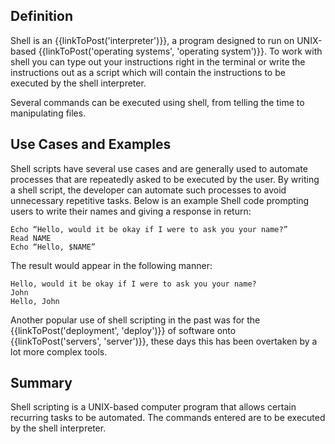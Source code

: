 ## Definition

Shell is an {{linkToPost('interpreter')}}, a program designed to run on UNIX-based {{linkToPost('operating systems', 'operating system')}}. To work with shell you can type out your instructions right in the terminal or write the instructions out as a script which will contain the instructions to be  executed by the shell interpreter.

Several commands can be executed using shell, from telling the time to manipulating files.

## Use Cases and Examples

Shell scripts have several use cases and are generally used to automate processes that are repeatedly asked to be executed by the user. By writing a shell script, the developer can automate such processes to avoid unnecessary repetitive tasks.
Below is an example Shell code prompting users to write their names and giving a response in return:
```
Echo “Hello, would it be okay if I were to ask you your name?”
Read NAME
Echo “Hello, $NAME”
```
The result would appear in the following manner:
```
Hello, would it be okay if I were to ask you your name?
John
Hello, John
```
Another popular use of shell scripting in the past was for the {{linkToPost('deployment', 'deploy')}} of software onto {{linkToPost('servers', 'server')}}, these days this has been overtaken by a lot more complex tools.

## Summary

Shell scripting is a UNIX-based computer program that allows certain recurring tasks to be automated. The commands entered are to be executed by the shell interpreter.
